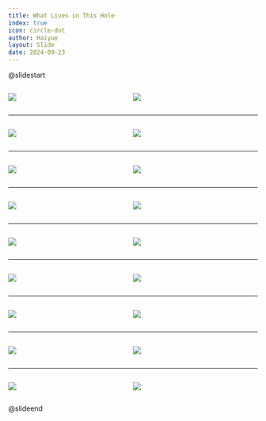 ```yaml
---
title: What Lives in This Hole
index: true
icon: circle-dot
author: Haiyue
layout: Slide
date: 2024-09-23
---
```

 
@slidestart

<div style="display:flex">
<div style="flex:1">

![](https://raw.githubusercontent.com/yclord/reading/refs/heads/master/english/Level-K/What%20Lives%20in%20This%20Hole/001.webp)
</div>
<div style="flex:1">

![](https://raw.githubusercontent.com/yclord/reading/refs/heads/master/english/Level-K/What%20Lives%20in%20This%20Hole/002.webp)
</div>
</div>

---

<div style="display:flex">
<div style="flex:1">

![](https://raw.githubusercontent.com/yclord/reading/refs/heads/master/english/Level-K/What%20Lives%20in%20This%20Hole/003.webp)
</div>
<div style="flex:1">

![](https://raw.githubusercontent.com/yclord/reading/refs/heads/master/english/Level-K/What%20Lives%20in%20This%20Hole/004.webp)
</div>
</div>

---

<div style="display:flex">
<div style="flex:1">

![](https://raw.githubusercontent.com/yclord/reading/refs/heads/master/english/Level-K/What%20Lives%20in%20This%20Hole/005.webp)
</div>
<div style="flex:1">

![](https://raw.githubusercontent.com/yclord/reading/refs/heads/master/english/Level-K/What%20Lives%20in%20This%20Hole/006.webp)
</div>
</div>

---

<div style="display:flex">
<div style="flex:1">

![](https://raw.githubusercontent.com/yclord/reading/refs/heads/master/english/Level-K/What%20Lives%20in%20This%20Hole/007.webp)
</div>
<div style="flex:1">

![](https://raw.githubusercontent.com/yclord/reading/refs/heads/master/english/Level-K/What%20Lives%20in%20This%20Hole/008.webp)
</div>
</div>

---

<div style="display:flex">
<div style="flex:1">

![](https://raw.githubusercontent.com/yclord/reading/refs/heads/master/english/Level-K/What%20Lives%20in%20This%20Hole/009.webp)
</div>
<div style="flex:1">

![](https://raw.githubusercontent.com/yclord/reading/refs/heads/master/english/Level-K/What%20Lives%20in%20This%20Hole/010.webp)
</div>
</div>

---

<div style="display:flex">
<div style="flex:1">

![](https://raw.githubusercontent.com/yclord/reading/refs/heads/master/english/Level-K/What%20Lives%20in%20This%20Hole/011.webp)
</div>
<div style="flex:1">

![](https://raw.githubusercontent.com/yclord/reading/refs/heads/master/english/Level-K/What%20Lives%20in%20This%20Hole/012.webp)
</div>
</div>

---

<div style="display:flex">
<div style="flex:1">

![](https://raw.githubusercontent.com/yclord/reading/refs/heads/master/english/Level-K/What%20Lives%20in%20This%20Hole/013.webp)
</div>
<div style="flex:1">

![](https://raw.githubusercontent.com/yclord/reading/refs/heads/master/english/Level-K/What%20Lives%20in%20This%20Hole/014.webp)
</div>
</div>

---

<div style="display:flex">
<div style="flex:1">

![](https://raw.githubusercontent.com/yclord/reading/refs/heads/master/english/Level-K/What%20Lives%20in%20This%20Hole/015.webp)
</div>
<div style="flex:1">

![](https://raw.githubusercontent.com/yclord/reading/refs/heads/master/english/Level-K/What%20Lives%20in%20This%20Hole/016.webp)
</div>
</div>

---

<div style="display:flex">
<div style="flex:1">

![](https://raw.githubusercontent.com/yclord/reading/refs/heads/master/english/Level-K/What%20Lives%20in%20This%20Hole/017.webp)
</div>
<div style="flex:1">

![](https://raw.githubusercontent.com/yclord/reading/refs/heads/master/english/Level-K/What%20Lives%20in%20This%20Hole/018.webp)
</div>
</div>

@slideend